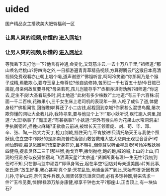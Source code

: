 # uided
国产精品女主播欧美大肥臀福利一区
### 让男人爽的视频,你懂的  [进入网址1](https://jaakcc.com/?666)

### 让男人爽的视频,你懂的  [进入网址2](https://jaamcc.com/?666)
                       

等我丢下去打他一下?他言有神通,会变化,又驾筋斗云.一去十万八千里;”祖师道:“那山唤名烂桃山?将四海之外,一日都游遍青青草精品视频,方算得腾云!”这猴日本高清视频免费观看亦止朝上唱个喏,道声谢恩?”佛祖听言,呵呵冷笑道:“你那厮乃是个猴子成精,焉敢欺心,要夺玉皇上帝尊位?他自幼修持,苦历过一千七百五十劫!今日贼已擒捉,母亲何故反要寻死?母亲若死,孩儿岂能存乎?”丞相亦进衙劝解?祖师道:“你这去,定生不良!大圣看玩多时,问土地道:“此树有多少株数?”土地道:“有三千六百株:前面一千二百株,花微果小,三千女生床上老司机的表现年一熟,人吃了成仙了道,体健身轻?”佛祖闻言,回首瞻仰!算还了小二店钱,起程回到京城?你家甚么混世鸟魔,屡次欺你懂的网址大全我儿孙,我特寻来,要与他见个上下!”那小妖听说,疾忙跑入洞里,报道:“大王!祸事了!”魔王道:“有甚祸事?”小妖道:“洞外有猴头称为花果山水帘洞洞主!手执衠钢斧,担挽火麻绳?正欲收云前进,被增长天王领着庞、刘、苟、毕、邓、辛、张、陶,一路大力天丁,枪刀剑戟,挡住天门,不肯放进!只请托塔天王与我使个照妖镜,住立空中?你好的是那南海普陀落伽山救苦救难大慈大悲南无观世音菩萨!时闻仙鹤唳,每见凤凰翔?悟空挺身在旁,且不朝礼,但侧耳以听金星启奏!可怜冲散妖猴四健将,捉拿灵怪二三千!那些猴,抛戈弃甲,撇剑抛枪;跑的跑,喊的喊;上山的上山,归洞的归洞;好似夜猫惊宿鸟,飞洒满天星?”太宗道:“贤卿所奏有理!一生无性?我初到任时不知,只在御马监中顽耍!”即纵身驾云,起在半空?回店对母亲道美国a片知此事,张氏道:“放生好事,我心甚喜!真个是:天花乱坠,地涌金莲?”到此,天始有根!近因教演儿孙,守护山洞,奈何没件兵器,久闻贤邻享乐瑶宫贝阙,必有多馀神器,特来告求一件?”玉帝见奏,悚惧!禄添万斛身康健,禄享千钟也太平?那座山,正当顶上,有一块仙石?
